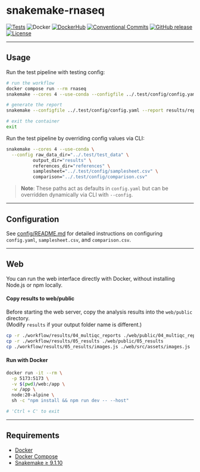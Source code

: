 # snakemake-rnaseq

[![Tests](https://github.com/benson1231/snakemake-rnaseq/actions/workflows/main.yml/badge.svg?branch=main)](https://github.com/benson1231/snakemake-rnaseq/actions/workflows/main.yml)
![Docker](https://img.shields.io/badge/run%20in-docker-blue?logo=docker)
[![DockerHub](https://img.shields.io/badge/DockerHub-available-blue?logo=docker)](https://hub.docker.com/r/benson1231/bioc-rnaseq)
[![Conventional Commits](https://img.shields.io/badge/Conventional%20Commits-1.0.0-%23FE5196?logo=conventionalcommits&logoColor=white)](https://conventionalcommits.org)
[![GitHub release](https://img.shields.io/github/v/release/benson1231/snakemake-rnaseq)](https://github.com/benson1231/snakemake-rnaseq/releases)
[![License](https://img.shields.io/github/license/benson1231/snakemake-rnaseq)](./LICENSE)

---

## Usage

Run the test pipeline with testing config:

```bash
# run the workflow
docker compose run --rm rnaseq
snakemake --cores 4 --use-conda --configfile ../.test/config/config.yaml

# generate the report
snakemake --configfile ../.test/config/config.yaml --report results/report.html

# exit the container
exit
```

Run the test pipeline by overriding config values via CLI:

```bash
snakemake --cores 4 --use-conda \
  --config raw_data_dir="../.test/test_data" \
          output_dir="results" \
          references_dir="references" \
          samplesheet="../.test/config/samplesheet.csv" \
          comparison="../.test/config/comparison.csv"
```

> **Note**: These paths act as defaults in `config.yaml` but can be overridden dynamically via CLI with `--config`.

---

## Configuration

See [config/README.md](config/README.md) for detailed instructions on configuring `config.yaml`, `samplesheet.csv`, and `comparison.csv`.

---

## Web

You can run the web interface directly with Docker, without installing Node.js or npm locally.


#### Copy results to web/public

Before starting the web server, copy the analysis results into the `web/public` directory.  
(Modify `results` if your output folder name is different.)

```bash
cp -r ./workflow/results/04_multiqc_reports ./web/public/04_multiqc_reports
cp -r ./workflow/results/05_results ./web/public/05_results
cp ./workflow/results/05_results/images.js ./web/src/assets/images.js
```

#### Run with Docker

```bash
docker run -it --rm \
  -p 5173:5173 \
  -v $(pwd)/web:/app \
  -w /app \
  node:20-alpine \
  sh -c "npm install && npm run dev -- --host"

# 'Ctrl + C' to exit
```

---

## Requirements

* [Docker](https://docs.docker.com/get-docker/)
* [Docker Compose](https://docs.docker.com/compose/)
* [Snakemake ≥ 9.1.10](https://snakemake.github.io)
